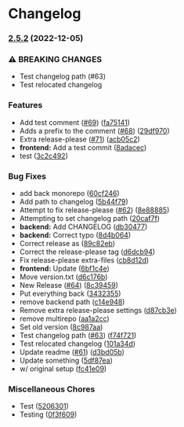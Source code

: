 # Changelog

### [2.5.2](https://www.github.com/tjdavis3/testrepo/compare/v2.4.0...v2.5.2) (2022-12-05)


### ⚠ BREAKING CHANGES

* Test changelog path (#63)
* Test relocated changelog

### Features

* Add test comment ([#69](https://www.github.com/tjdavis3/testrepo/issues/69)) ([fa75141](https://www.github.com/tjdavis3/testrepo/commit/fa75141a1f9fd4fbd60cdb485b5bb6cf3a9f8f62))
* Adds a prefix to the comment ([#68](https://www.github.com/tjdavis3/testrepo/issues/68)) ([29df970](https://www.github.com/tjdavis3/testrepo/commit/29df970826890b15ffc067d7d396ed34fe5db125))
* Extra release-please ([#71](https://www.github.com/tjdavis3/testrepo/issues/71)) ([acb05c2](https://www.github.com/tjdavis3/testrepo/commit/acb05c2fe72f9e888e3cc31d90f8f1c99f1c8dde))
* **frontend:** Add a test commit ([8adacec](https://www.github.com/tjdavis3/testrepo/commit/8adaceca67696eb0f4725e89452c702144e65ce8))
* test ([3c2c492](https://www.github.com/tjdavis3/testrepo/commit/3c2c49202af12e054bffc30e7cfe4d3203403730))


### Bug Fixes

* add back monorepo ([60cf246](https://www.github.com/tjdavis3/testrepo/commit/60cf24640603ed7e20e47addf1411a0f6f99997f))
* Add path to changelog ([5b44f79](https://www.github.com/tjdavis3/testrepo/commit/5b44f79b94129b659789a0e473d901c669e3b646))
* Attempt to fix release-please ([#62](https://www.github.com/tjdavis3/testrepo/issues/62)) ([8e88885](https://www.github.com/tjdavis3/testrepo/commit/8e88885fd9396b4ef8dbcbe952a4e9cf715cd3da))
* Attempting to set changelog path ([20caf7f](https://www.github.com/tjdavis3/testrepo/commit/20caf7f4329dd977e1a14f410b8fba09eec5f2c6))
* **backend:** Add CHANGELOG ([db30477](https://www.github.com/tjdavis3/testrepo/commit/db30477aae261b18b1df85e47a0f2fd5d8c43df0))
* **backend:** Correct typo ([8d4b064](https://www.github.com/tjdavis3/testrepo/commit/8d4b064207687c1750af69c2ee2b1bd2c9f8cde7))
* Correct release as ([89c82eb](https://www.github.com/tjdavis3/testrepo/commit/89c82ebd75c06e520263ef3b0b25bdf2301455a6))
* Correct the release-please tag ([d6dcb94](https://www.github.com/tjdavis3/testrepo/commit/d6dcb940300d730a989ea5b69498f082e84c09c1))
* Fix release-please extra-files ([cb8d12d](https://www.github.com/tjdavis3/testrepo/commit/cb8d12d030f7b4dadc2139d1caa94ce9635cf3c0))
* **frontend:** Update ([6bf1c4e](https://www.github.com/tjdavis3/testrepo/commit/6bf1c4e85ffe4953bc8c923bde48ca8e0be5f988))
* Move version.txt ([d6c176b](https://www.github.com/tjdavis3/testrepo/commit/d6c176b2172c4798292001dd99b5045c262bf493))
* New Release ([#64](https://www.github.com/tjdavis3/testrepo/issues/64)) ([8c39459](https://www.github.com/tjdavis3/testrepo/commit/8c394591845107afba6363bbacd95740fbbdfac6))
* Put everything back ([3432355](https://www.github.com/tjdavis3/testrepo/commit/3432355fb45784cb83587aa95b0d0fe9a0da373d))
* remove backend path ([c14e948](https://www.github.com/tjdavis3/testrepo/commit/c14e94867b554b7a1cdba5a8435a3ff5befe95d3))
* Remove extra release-please settings ([d87cb3e](https://www.github.com/tjdavis3/testrepo/commit/d87cb3ec4e7e53f29f49aef7c7a6eb9530796e46))
* remove multirepo ([aa1a2cc](https://www.github.com/tjdavis3/testrepo/commit/aa1a2cc017c461d6e08eb2ce3765a0b6e4f9c95d))
* Set old version ([8c987aa](https://www.github.com/tjdavis3/testrepo/commit/8c987aac487220370ec559b54842d8d068523d99))
* Test changelog path ([#63](https://www.github.com/tjdavis3/testrepo/issues/63)) ([f74f721](https://www.github.com/tjdavis3/testrepo/commit/f74f721b7b84767535934e5a1ef5b07ddaa2ffe6))
* Test relocated changelog ([101a34d](https://www.github.com/tjdavis3/testrepo/commit/101a34d028737c16a826741fe08b0290633a19d5))
* Update readme ([#61](https://www.github.com/tjdavis3/testrepo/issues/61)) ([d3bd05b](https://www.github.com/tjdavis3/testrepo/commit/d3bd05ba65ab8844454f42bb2bd55f7cc7d29600))
* Update something ([5df87ea](https://www.github.com/tjdavis3/testrepo/commit/5df87ea5febcad355595b116f1972ecc51a92509))
* w/ original setup ([fc41e09](https://www.github.com/tjdavis3/testrepo/commit/fc41e09a5c642d81550ced6a4c9a0b3d66e045ff))


### Miscellaneous Chores

* Test ([5206301](https://www.github.com/tjdavis3/testrepo/commit/52063010d35f5b4209520d784a13e9ac3e3a0f63))
* Testing ([0f3f609](https://www.github.com/tjdavis3/testrepo/commit/0f3f609d10727e78968d5d0d498f771ba4c4a71d))
